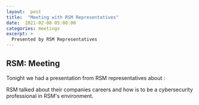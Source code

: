 ```yaml
---
layout:  post
title:  "Meeting with RSM Representatives"
date:  2021-02-08 05:00:00
categories: meetings
excerpt: > 
  Presented by RSM Representatives 
---
```




RSM: Meeting 
-------------
Tonight we had a presentation from RSM representatives about : 

  RSM talked about their companies careers and how is to be a cybersecurity professional in RSM's environment. 
  
     
